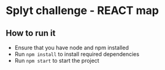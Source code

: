 # Splyt challenge - REACT map

## How to run it
* Ensure that you have node and npm installed
* Run `npm install` to install required dependencies
* Run `npm start` to start the project
